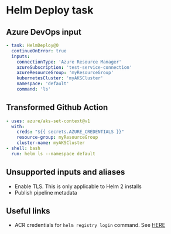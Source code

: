 # Helm Deploy task

## Azure DevOps input

```yaml
- task: HelmDeploy@0
  continueOnError: true 
  inputs:
    connectionType: 'Azure Resource Manager'
    azureSubscription: 'test-service-connection'
    azureResourceGroup: 'myResourceGroup'
    kubernetesCluster: 'myAKSCluster'
    namespace: 'default'
    command: 'ls'
```

## Transformed Github Action

```yaml
- uses: azure/aks-set-context@v1
  with:
    creds: "${{ secrets.AZURE_CREDENTIALS }}"
    resource-group: myResourceGroup
    cluster-name: myAKSCluster
- shell: bash
  run: helm ls --namespace default
```

## Unsupported inputs and aliases
- Enable TLS.  This is only applicable to Helm 2 installs
- Publish pipeline metadata

## Useful links
- ACR credentials for `helm registry login` command.  See [HERE](https://docs.microsoft.com/en-us/azure/container-registry/container-registry-helm-repos#authenticate-with-the-registry)